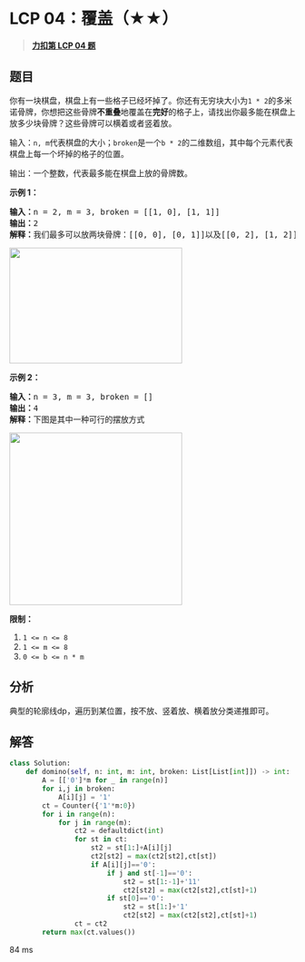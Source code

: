 # LCP 04：覆盖（★★）


> <u>**[力扣第 LCP 04 题](https://leetcode.cn/problems/broken-board-dominoes/)**</u>

## 题目

<p>你有一块棋盘，棋盘上有一些格子已经坏掉了。你还有无穷块大小为<code>1 * 2</code>的多米诺骨牌，你想把这些骨牌<strong>不重叠</strong>地覆盖在<strong>完好</strong>的格子上，请找出你最多能在棋盘上放多少块骨牌？这些骨牌可以横着或者竖着放。</p>



<p>输入：<code>n, m</code>代表棋盘的大小；<code>broken</code>是一个<code>b * 2</code>的二维数组，其中每个元素代表棋盘上每一个坏掉的格子的位置。</p>

<p>输出：一个整数，代表最多能在棋盘上放的骨牌数。</p>



<p><strong>示例 1：</strong></p>

<pre><strong>输入：</strong>n = 2, m = 3, broken = [[1, 0], [1, 1]]
<strong>输出：</strong>2
<strong>解释：</strong>我们最多可以放两块骨牌：[[0, 0], [0, 1]]以及[[0, 2], [1, 2]]。（见下图）</pre>

<p><img alt="" src="https://assets.leetcode-cn.com/aliyun-lc-upload/uploads/2019/09/09/domino_example_1.jpg" style="height: 204px; width: 304px;"></p>



<p><strong>示例 2：</strong></p>

<pre><strong>输入：</strong>n = 3, m = 3, broken = []
<strong>输出：</strong>4
<strong>解释：</strong>下图是其中一种可行的摆放方式
</pre>

<p><img alt="" src="https://assets.leetcode-cn.com/aliyun-lc-upload/uploads/2019/09/09/domino_example_2.jpg" style="height: 304px; width: 304px;"></p>



<p><strong>限制：</strong></p>

<ol>
<li><code>1 &lt;= n &lt;= 8</code></li>
<li><code>1 &lt;= m &lt;= 8</code></li>
<li><code>0 &lt;= b &lt;= n * m</code></li>
</ol>


## 分析

典型的轮廓线dp，遍历到某位置，按不放、竖着放、横着放分类递推即可。

## 解答


```python
class Solution:
    def domino(self, n: int, m: int, broken: List[List[int]]) -> int:
        A = [['0']*m for _ in range(n)]
        for i,j in broken:
            A[i][j] = '1'
        ct = Counter({'1'*m:0})
        for i in range(n):
            for j in range(m):
                ct2 = defaultdict(int)
                for st in ct:
                    st2 = st[1:]+A[i][j]
                    ct2[st2] = max(ct2[st2],ct[st])
                    if A[i][j]=='0':
                        if j and st[-1]=='0':
                            st2 = st[1:-1]+'11'
                            ct2[st2] = max(ct2[st2],ct[st]+1)
                        if st[0]=='0':
                            st2 = st[1:]+'1'
                            ct2[st2] = max(ct2[st2],ct[st]+1)
                ct = ct2
        return max(ct.values())
```
84 ms
